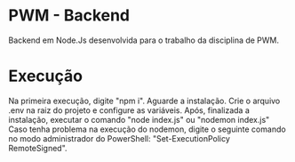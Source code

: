 # PWM - Backend
Backend em Node.Js desenvolvida para o trabalho da disciplina de PWM.


# Execução
Na primeira execução, digite "npm i".
Aguarde a instalação.
Crie o arquivo .env na raiz do projeto e configure as variáveis.
Após, finalizada a instalação, executar o comando "node index.js" ou "nodemon index.js"
Caso tenha problema na execução do nodemon, digite o seguinte comando no modo administrador do PowerShell:
"Set-ExecutionPolicy RemoteSigned".




